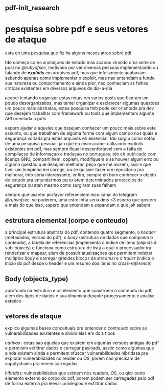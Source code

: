 ## pdf-init_research
# pesquisa sobre pdf e seus vetores de ataque 
esta eh uma pesquisa que fiz ha alguns meses atras sobre pdf

tdo começo como anotaçoes de estudo mas acabou virando uma serie de post no *@rubyofsec*, motivado por ver diversas pessoas implementando ou falando de **_exploits_** em arquivos pdf,
mas que infelizmente acabavam sabendo apenas como implementar o exploit, mas nao entendiam a fundo sua natureza ou comportamento e ainda pior, nao conheciam as falhas criticas existentes em diversos arquivos do dia-a-dia

acabei tentando organizar estas notas em varios posts que ficaram um pouco desorganizados, mas tentei organizar e esclarecer algumas questoes um pouco mais abstratas, estea pesquisa tmb pode ser orientada pra dev que desejam trabalhar com framework ou tools que implementam alguma API orientada a pdfs

espero ajudar a aqueles que desejam conhecer um pouco mais sobre este assunto, ou que trabalham de alguma forma com algum campo nos quais a segurança voltada pra estes arquivos eh essencial, tdo surgiu como notas de uma pesquisa pessoal, jah que eu msm acabei utilizando exploits existentes 
em pdf, mas sempre fiquei desconfortavel com a falta de compilaçao de informaçao e traduçao no portugues, tdo eh publicado com licença GNU, compartilhem, copiem, modifiquem e se houver algum erro ou alguma questao que desejam melhorar, peço que
me avisem, assim que tiver um tempinho irei corrigir, ou se quisser fazer um repositorio pra melhorar, tmb seria interessante, enfim, sempre eh bom conhecer o objeto de estudo pra entendermos pq existem determinados protocolos de segurança
ou ateh mesmo como surgiram suas falham 

sempre que usarem porfavor referenciem meu canal do telegram *@rubyofsec*, se puderem, uma estrelinha seria dms <3
espero que gostem e mais do que isso, espero que entendam e expandam o que jah sabem

## estrutura elemental (corpo e conteudo)

a principal estrutura abstrata do pdf, contendo quatro segmento, o _header_ (metadados, versao do pdf), o _body_ (estrutura de dados que compoem o conteudo), a tabela de referencias (implementa o indice de itens (_objects & sub-objects_) e funciona como estrutura de lista a qual o processador ira renderizar e mapear, alem de possuir atualizaçoes que permitem indexar multiplos _body_ e carregar grandes blocos de *_streams_*) e o _trailer_ (indica o inicio do pdf desde o header e um resumo dos itens no _cross-reference_) 

## Body (objects_type)
aprofundo na estrutura e os elemento que constroem o conteudo do pdf, alem dos tipos de dados e sua dinamica durante processamento e analise estatico

## vetores de ataque
explico algumas bases conceituais pra entender o contreudo sobre as vulnerabilidades existentes e divido elas em dois tipos

*nativas* : estas sao aquelas que existem em algumas versoes antigas do pdf e permitem exfiltrar dados e carregar payloads, assim como algumas que ainda existem ainda e permitem ofuscar vulnerabilidades hibridasa pra explorar vulnerablidades no reader ou *OS*, porem nao precisam de supplychains pra serem carregadas

*hibridas*: vulnerabilidades que existem nos readers, *OS*, ou qlqr outro elemento externo ao corpo do pdf, porem podem ser carregadas pelo pdf de forma externa pra elevar privilegios e exfiltrar dados
